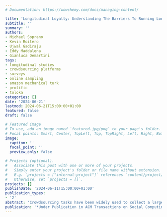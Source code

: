 ```yaml
---
# Documentation: https://wowchemy.com/docs/managing-content/

title: 'Longitudinal Loyalty: Understanding The Barriers To Running Longitudinal Studies On Crowdsourcing Platforms'
subtitle: ''
summary: ''
authors:
- Michael Soprano
- Kevin Roitero
- Ujwal Gadiraju
- Eddy Maddalena
- Gianluca Demartini
tags: 
- longitudinal studies
- crowdsourcing platforms
- surveys 
- online sampling
- amazon mechanical turk
- prolific
- toloka
categories: []
date: '2024-06-21'
lastmod: 2024-06-21T15:00:00+01:00
featured: false
draft: false

# Featured image
# To use, add an image named `featured.jpg/png` to your page's folder.
# Focal points: Smart, Center, TopLeft, Top, TopRight, Left, Right, BottomLeft, Bottom, BottomRight.
image:
  caption: ''
  focal_point: ''
  preview_only: false

# Projects (optional).
#   Associate this post with one or more of your projects.
#   Simply enter your project's folder or file name without extension.
#   E.g. `projects = ["internal-project"]` references `content/project/deep-learning/index.md`.
#   Otherwise, set `projects = []`.
projects: []
publishDate: '2024-06-11T15:00:00+01:00'
publication_types:
- '2'
abstract: 'Crowdsourcing tasks have been widely used to collect a large number of human labels at scale. While some of these tasks are deployed by requesters and performed only once by crowd workers, others require the same worker to perform the same task or a variant of it more than once, thus participating in a so-called longitudinal study. Despite the prevalence of longitudinal studies in crowdsourcing, there is a limited understanding of factors that influence worker participation in them across different crowdsourcing marketplaces. We present results from a large-scale survey of 300 workers on 3 different micro-task crowdsourcing platforms: Amazon Mechanical Turk, Prolific and Toloka. The aim is to understand how longitudinal studies are performed using crowdsourcing. We collect answers about 547 experiences and we analyze them both quantitatively and qualitatively. We synthesize 17 take-home messages about longitudinal studies together with 8 recommendations for task requesters and 5 best practices for crowdsourcing platforms to adequately conduct and support such kinds of studies. We release the survey and the data at: https://osf.io/h4du9/.'
publication: '*Under Publication in ACM Transactions on Social Computing. Journal Ranks: Journal Citation Reports (JCR) Q2 (2023), Scimago (SJR) Q2 (2023).*'
---
```

